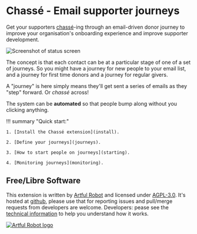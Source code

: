 # Chassé - Email supporter journeys


Get your supporters [chassé](https://en.wikipedia.org/wiki/Chass%C3%A9)-ing
through an email-driven donor journey to improve your organisation's onboarding
experience and improve supporter development.

![Screenshot of status screen](img/chasse-overview.png)

The concept is that each contact can be at a particular stage of one of a set of
journeys. So you might have a journey for new people to your email list, and a
journey for first time donors and a journey for regular givers.

A "journey" is here simply means they'll get sent a series of emails as they
"step" forward. Or <em>chassé</em> across!

The system can be **automated** so that people bump along without you clicking anything.

!!! summary "Quick start:"

    1. [Install the Chassé extension](install).

    2. [Define your journeys](journeys).

    3. [How to start people on journeys](starting).

    4. [Monitoring journeys](monitoring).

## Free/Libre Software

This extension is written by [Artful Robot](https://artfulrobot.uk/) and
licensed under [AGPL-3.0](https://www.gnu.org/licenses/agpl-3.0.html). It's hosted at
[github](https://github.com/artfulrobot/chasse), please use that for reporting
issues and pull/merge requests from developers are welcome. Developers: pease
see the [technical information](/developer) to help you understand how it works.

<div style="max-width: 20rem"><a href="https://artfulrobot.uk" ><img src="img/artfulrobot-logo.svg" alt="Artful Robot logo"/></a></div>

